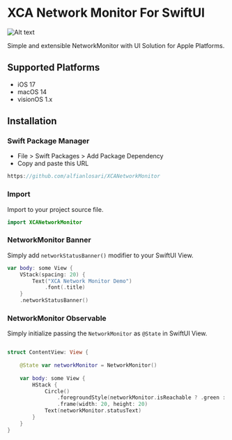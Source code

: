 # XCA Network Monitor For SwiftUI

![Alt text](https://i.ibb.co.com/1MBqF3V/Screenshot-2024-08-12-at-22-55-24.png "image")

Simple and extensible NetworkMonitor with UI Solution for Apple Platforms.

## Supported Platforms

- iOS 17
- macOS 14
- visionOS 1.x

## Installation

### Swift Package Manager
- File > Swift Packages > Add Package Dependency
- Copy and paste this URL

```swift
https://github.com/alfianlosari/XCANetworkMonitor
```

### Import
Import to your project source file.

```swift
import XCANetworkMonitor
```

### NetworkMonitor Banner

Simply add `networkStatusBanner()` modifier to your SwiftUI View.

```swift
var body: some View {
    VStack(spacing: 20) {
        Text("XCA Network Monitor Demo")
            .font(.title)
    }
    .networkStatusBanner()
```


### NetworkMonitor Observable

Simply initialize passing the `NetworkMonitor` as `@State` in SwiftUI View.

```swift

struct ContentView: View {
    
    @State var networkMonitor = NetworkMonitor()
        
    var body: some View {
        HStack {
            Circle()
                .foregroundStyle(networkMonitor.isReachable ? .green : .red)
                .frame(width: 20, height: 20)
            Text(networkMonitor.statusText)
        }
    }
}
```

